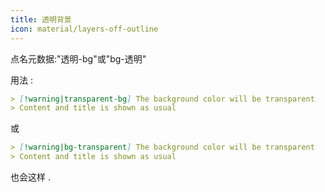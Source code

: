```yaml
---
title: 透明背景
icon: material/layers-off-outline
---
```


点名元数据:"透明-bg"或"bg-透明"

用法 :

```md
> [!warning|transparent-bg] The background color will be transparent
> Content and title is shown as usual
```
或
```md
> [!warning|bg-transparent] The background color will be transparent
> Content and title is shown as usual
```

也会这样
.

